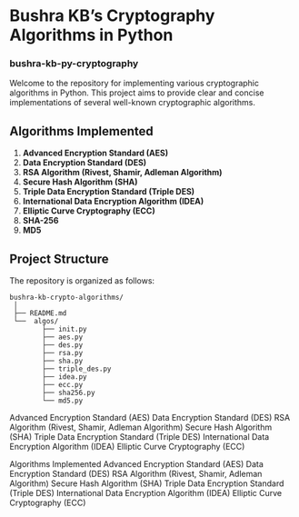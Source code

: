 # Bushra KB’s Cryptography Algorithms in Python
### bushra-kb-py-cryptography

Welcome to the repository for implementing various cryptographic algorithms in Python. This project aims to provide clear and concise implementations of several well-known cryptographic algorithms.

## Algorithms Implemented

1. **Advanced Encryption Standard (AES)**
2. **Data Encryption Standard (DES)**
3. **RSA Algorithm (Rivest, Shamir, Adleman Algorithm)**
4. **Secure Hash Algorithm (SHA)**
5. **Triple Data Encryption Standard (Triple DES)**
6. **International Data Encryption Algorithm (IDEA)**
7. **Elliptic Curve Cryptography (ECC)**
8. **SHA-256**
9. **MD5**

## Project Structure

The repository is organized as follows:
```
bushra-kb-crypto-algorithms/
 │
 ├── README.md
 └──  algos/
        ├── init.py
        ├── aes.py
        ├── des.py
        ├── rsa.py
        ├── sha.py
        ├── triple_des.py
        ├── idea.py
        ├── ecc.py
        ├── sha256.py
        └── md5.py
```

Advanced Encryption Standard (AES)
Data Encryption Standard (DES)
RSA Algorithm (Rivest, Shamir, Adleman Algorithm)
Secure Hash Algorithm (SHA)
Triple Data Encryption Standard (Triple DES)
International Data Encryption Algorithm (IDEA)
Elliptic Curve Cryptography (ECC)

Algorithms Implemented
Advanced Encryption Standard (AES)
Data Encryption Standard (DES)
RSA Algorithm (Rivest, Shamir, Adleman Algorithm)
Secure Hash Algorithm (SHA)
Triple Data Encryption Standard (Triple DES)
International Data Encryption Algorithm (IDEA)
Elliptic Curve Cryptography (ECC)
